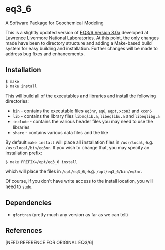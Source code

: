 # eq3_6
A Software Package for Geochemical Modeling

This is a slightly updated version of
[EQ3/6 Version 8.0a](https://www-gs.llnl.gov/energy-homeland-security/geochemistry)
developed at Lawrence Livermore National Laboratories. At this point, the only changes made have
been to directory structure and adding a Make-based build system for easy building and installation.
Further changes will be made to address bug fixes and enhancements.

## Installation
```bash
$ make
$ make install
```
This will build all of the executables and libraries and install the following directories:
- `bin` - contains the executable files `eq3nr`, `eq6`, `eqpt`, `xcon3` and `xcon6`
- `lib` - contains the library files `libeqlib.a`, `libeqlibu.a` and `libeqlibg.a`
- `include` - contains the various header files you may need to use the libraries
- `share` - contains various data files and the like

By default `make install` will place all installation files in `/usr/local`, e.g.
`/usr/local/bin/eq3nr`. If you wish to change that, you may specify an installation prefix:
```bash
$ make PREFIX=/opt/eq3_6 install
```
which will place the files in `/opt/eq3_6`, e.g. `/opt/eq3_6/bin/eq3nr`.

Of course, if you don't have write access to the install location, you will need to `sudo`.

## Dependencies

- `gfortran` (pretty much any version as far as we can tell)

## References

[NEED REFERENCE FOR ORIGINAL EQ3/6]
